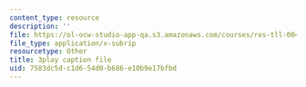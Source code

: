 ```yaml
---
content_type: resource
description: ''
file: https://ol-ocw-studio-app-qa.s3.amazonaws.com/courses/res-tll-004-stem-concept-videos-fall-2013/7583dc5dc1d654d0b686e10b9e17bfbd_jwfeVqhqEB8.vtt
file_type: application/x-subrip
resourcetype: Other
title: 3play caption file
uid: 7583dc5d-c1d6-54d0-b686-e10b9e17bfbd
---
```

